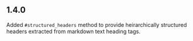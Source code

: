 ## 1.4.0

Added `#structured_headers` method to provide heirarchically structured
headers extracted from markdown text heading tags.
